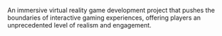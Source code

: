 An immersive virtual reality game development project that pushes the boundaries of interactive gaming experiences, offering players an unprecedented level of realism and engagement.